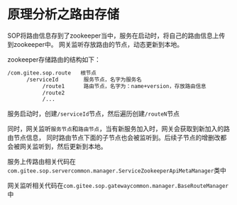 # 原理分析之路由存储

SOP将路由信息存到了zookeeper当中，服务在启动时，将自己的路由信息上传到zookeeper中。
网关监听存放路由的节点，动态更新到本地。

zookeeper存储路由的结构如下：

```xml
/com.gitee.sop.route   根节点
      /serviceId        服务节点，名字为服务名
           /route1      路由节点，名字为：name+version，存放路由信息
           /route2
           /...
```

服务启动时，创建`/serviceId`节点，然后遍历创建`/routeN`节点

同时，网关监听`服务节点`和`路由节点`，当有新服务加入时，网关会获取到新加入的路由节点信息，
同时路由节点下面的子节点也会被监听到。后续子节点的增删改都会被网关监听到，然后更新到本地。

服务上传路由相关代码在`com.gitee.sop.servercommon.manager.ServiceZookeeperApiMetaManager`类中

网关监听相关代码在`com.gitee.sop.gatewaycommon.manager.BaseRouteManager`中


